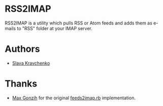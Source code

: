 # RSS2IMAP

RSS2IMAP is a utility which pulls RSS or Atom feeds
and adds them as e-mails to "RSS" folder at your IMAP server.


# Authors

* [Slava Kravchenko](https://github.com/cordawyn)


# Thanks

* [Max Gonzih](https://github.com/Gonzih) for the original
  [feeds2imap.rb](https://github.com/Gonzih/feeds2imap.rb)
  implementation.
